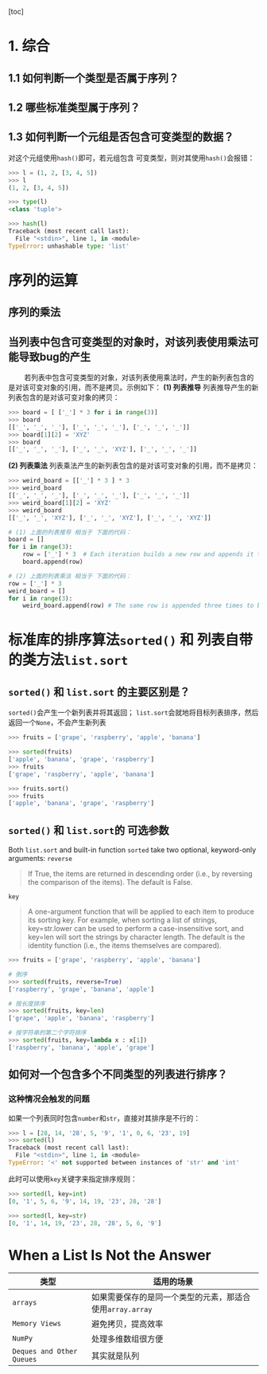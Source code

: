 [toc]

# 1. 综合
## 1.1 如何判断一个类型是否属于序列？

## 1.2 哪些标准类型属于序列？

## 1.3 如何判断一个元组是否包含可变类型的数据？
对这个元组使用`hash()`即可，若元组包含 可变类型，则对其使用`hash()`会报错：
```py
>>> l = (1, 2, [3, 4, 5])
>>> l
(1, 2, [3, 4, 5])

>>> type(l)
<class 'tuple'>

>>> hash(l)
Traceback (most recent call last):
  File "<stdin>", line 1, in <module>
TypeError: unhashable type: 'list'
```


# 序列的运算
## 序列的乘法

## 当列表中包含可变类型的对象时，对该列表使用乘法可能导致bug的产生
&emsp;&emsp; 若列表中包含可变类型的对象，对该列表使用乘法时，产生的新列表包含的是对该可变对象的引用，而不是拷贝。示例如下：
**(1) 列表推导**
列表推导产生的新列表包含的是对该可变对象的拷贝：
```py
>>> board = [ ['_'] * 3 for i in range(3)]
>>> board
[['_', '_', '_'], ['_', '_', '_'], ['_', '_', '_']]
>>> board[1][2] = 'XYZ'
>>> board
[['_', '_', '_'], ['_', '_', 'XYZ'], ['_', '_', '_']]
```
**(2) 列表乘法**
列表乘法产生的新列表包含的是对该可变对象的引用，而不是拷贝：
```py
>>> weird_board = [['_'] * 3 ] * 3
>>> weird_board
[['_', '_', '_'], ['_', '_', '_'], ['_', '_', '_']]
>>> weird_board[1][2] = 'XYZ'
>>> weird_board
[['_', '_', 'XYZ'], ['_', '_', 'XYZ'], ['_', '_', 'XYZ']]
```

```py
# (1) 上面的列表推导 相当于 下面的代码：
board = []
for i in range(3):
    row = ['_'] * 3  # Each iteration builds a new row and appends it to board.
    board.append(row)

# (2) 上面的列表乘法 相当于 下面的代码：
row = ['_'] * 3
weird_board = []
for i in range(3):
    weird_board.append(row) # The same row is appended three times to board.
```


# 标准库的排序算法`sorted()` 和 列表自带的类方法`list.sort`
## `sorted()` 和 `list.sort` 的主要区别是？
`sorted()`会产生一个新列表并将其返回；
`list.sort`会就地将目标列表排序，然后返回一个`None`，不会产生新列表
```py
>>> fruits = ['grape', 'raspberry', 'apple', 'banana']

>>> sorted(fruits)
['apple', 'banana', 'grape', 'raspberry']
>>> fruits
['grape', 'raspberry', 'apple', 'banana']

>>> fruits.sort()
>>> fruits
['apple', 'banana', 'grape', 'raspberry']
```

## `sorted()` 和 `list.sort`的 可选参数
Both `list.sort` and built-in function `sorted` take two optional, keyword-only arguments:
`reverse`
> If True, the items are returned in descending order (i.e., by reversing the comparison of the items). The default is False.
> 
`key`
> A one-argument function that will be applied to each item to produce its sorting key. For example, when sorting a list of strings, key=str.lower can be used to perform a case-insensitive sort, and key=len will sort the strings by character length. The default is the identity function (i.e., the items themselves are compared).
>

```py
>>> fruits = ['grape', 'raspberry', 'apple', 'banana']

# 倒序
>>> sorted(fruits, reverse=True)
['raspberry', 'grape', 'banana', 'apple']

# 按长度排序
>>> sorted(fruits, key=len)
['grape', 'apple', 'banana', 'raspberry']

# 按字符串的第二个字符排序
>>> sorted(fruits, key=lambda x : x[1])
['raspberry', 'banana', 'apple', 'grape']
```

## 如何对一个包含多个不同类型的列表进行排序？
### 这种情况会触发的问题
如果一个列表同时包含`number`和`str`，直接对其排序是不行的：
```py
>>> l = [28, 14, '28', 5, '9', '1', 0, 6, '23', 19]
>>> sorted(l)
Traceback (most recent call last):
  File "<stdin>", line 1, in <module>
TypeError: '<' not supported between instances of 'str' and 'int'
```
此时可以使用`key`关键字来指定排序规则：
```py
>>> sorted(l, key=int)
[0, '1', 5, 6, '9', 14, 19, '23', 28, '28']

>>> sorted(l, key=str)
[0, '1', 14, 19, '23', 28, '28', 5, 6, '9']
```




# When a List Is Not the Answer
| 类型                      | 适用的场景                                                |
| ------------------------- | --------------------------------------------------------- |
| `arrays`                  | 如果需要保存的是同一个类型的元素，那适合使用`array.array` |
| `Memory Views`            | 避免拷贝，提高效率                                        |
| `NumPy`                   | 处理多维数组很方便                                        |
| `Deques and Other Queues` | 其实就是队列                                              |

